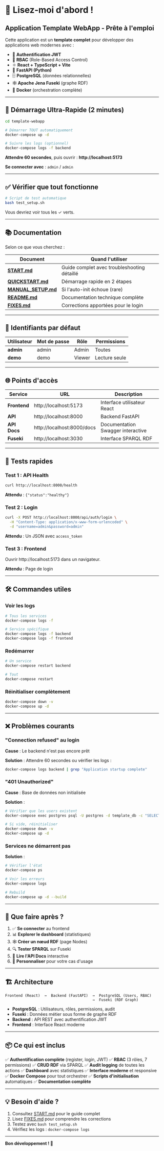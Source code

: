 # 👋 Lisez-moi d'abord !

## Application Template WebApp - Prête à l'emploi

Cette application est un **template complet** pour développer des applications web modernes avec :

- 🔐 **Authentification JWT**
- 👥 **RBAC** (Role-Based Access Control)
- ⚛️ **React + TypeScript + Vite**
- 🚀 **FastAPI (Python)**
- 🗄️ **PostgreSQL** (données relationnelles)
- 🕸️ **Apache Jena Fuseki** (graphe RDF)
- 🐳 **Docker** (orchestration complète)

---

## 🚀 Démarrage Ultra-Rapide (2 minutes)

```bash
cd template-webapp

# Démarrer TOUT automatiquement
docker-compose up -d

# Suivre les logs (optionnel)
docker-compose logs -f backend
```

**Attendre 60 secondes**, puis ouvrir : **http://localhost:5173**

**Se connecter avec** : `admin` / `admin`

---

## ✅ Vérifier que tout fonctionne

```bash
# Script de test automatique
bash test_setup.sh
```

Vous devriez voir tous les ✓ verts.

---

## 📚 Documentation

Selon ce que vous cherchez :

| Document | Quand l'utiliser |
|----------|------------------|
| **[START.md](START.md)** | Guide complet avec troubleshooting détaillé |
| **[QUICKSTART.md](QUICKSTART.md)** | Démarrage rapide en 2 étapes |
| **[MANUAL_SETUP.md](MANUAL_SETUP.md)** | Si l'auto-init échoue (rare) |
| **[README.md](README.md)** | Documentation technique complète |
| **[FIXES.md](FIXES.md)** | Corrections apportées pour le login |

---

## 🔑 Identifiants par défaut

| Utilisateur | Mot de passe | Rôle | Permissions |
|-------------|--------------|------|-------------|
| **admin** | admin | Admin | Toutes |
| **demo** | demo | Viewer | Lecture seule |

---

## 🌐 Points d'accès

| Service | URL | Description |
|---------|-----|-------------|
| **Frontend** | http://localhost:5173 | Interface utilisateur React |
| **API** | http://localhost:8000 | Backend FastAPI |
| **API Docs** | http://localhost:8000/docs | Documentation Swagger interactive |
| **Fuseki** | http://localhost:3030 | Interface SPARQL RDF |

---

## 🧪 Tests rapides

### Test 1 : API Health

```bash
curl http://localhost:8000/health
```

**Attendu** : `{"status":"healthy"}`

### Test 2 : Login

```bash
curl -X POST http://localhost:8000/api/auth/login \
  -H "Content-Type: application/x-www-form-urlencoded" \
  -d "username=admin&password=admin"
```

**Attendu** : Un JSON avec `access_token`

### Test 3 : Frontend

Ouvrir http://localhost:5173 dans un navigateur.

**Attendu** : Page de login

---

## 🛠️ Commandes utiles

### Voir les logs

```bash
# Tous les services
docker-compose logs -f

# Service spécifique
docker-compose logs -f backend
docker-compose logs -f frontend
```

### Redémarrer

```bash
# Un service
docker-compose restart backend

# Tout
docker-compose restart
```

### Réinitialiser complètement

```bash
docker-compose down -v
docker-compose up -d
```

---

## ❌ Problèmes courants

### "Connection refused" au login

**Cause** : Le backend n'est pas encore prêt

**Solution** : Attendre 60 secondes ou vérifier les logs :
```bash
docker-compose logs backend | grep "Application startup complete"
```

### "401 Unauthorized"

**Cause** : Base de données non initialisée

**Solution** :
```bash
# Vérifier que les users existent
docker-compose exec postgres psql -U postgres -d template_db -c "SELECT * FROM users;"

# Si vide, réinitialiser
docker-compose down -v
docker-compose up -d
```

### Services ne démarrent pas

**Solution** :
```bash
# Vérifier l'état
docker-compose ps

# Voir les erreurs
docker-compose logs

# Rebuild
docker-compose up -d --build
```

---

## 🎯 Que faire après ?

1. ✅ **Se connecter** au frontend
2. 📊 **Explorer le dashboard** (statistiques)
3. 🕸️ **Créer un nœud RDF** (page Nodes)
4. 🔍 **Tester SPARQL** sur Fuseki
5. 📖 **Lire l'API Docs** interactive
6. 🎨 **Personnaliser** pour votre cas d'usage

---

## 🏗️ Architecture

```
Frontend (React)  →  Backend (FastAPI)  →  PostgreSQL (Users, RBAC)
                                        →  Fuseki (RDF Graph)
```

- **PostgreSQL** : Utilisateurs, rôles, permissions, audit
- **Fuseki** : Données métier sous forme de graphe RDF
- **Backend** : API REST avec authentification JWT
- **Frontend** : Interface React moderne

---

## 📦 Ce qui est inclus

✅ **Authentification complète** (register, login, JWT)
✅ **RBAC** (3 rôles, 7 permissions)
✅ **CRUD RDF** via SPARQL
✅ **Audit logging** de toutes les actions
✅ **Dashboard** avec statistiques
✅ **Interface moderne** et responsive
✅ **Docker Compose** pour tout orchestrer
✅ **Scripts d'initialisation** automatiques
✅ **Documentation complète**

---

## 💡 Besoin d'aide ?

1. Consultez [START.md](START.md) pour le guide complet
2. Lisez [FIXES.md](FIXES.md) pour comprendre les corrections
3. Testez avec `bash test_setup.sh`
4. Vérifiez les logs : `docker-compose logs`

---

**Bon développement ! 🚀**
